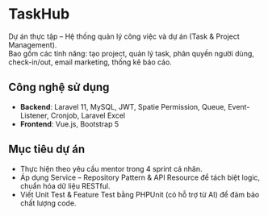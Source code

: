 # TaskHub  

Dự án thực tập – Hệ thống quản lý công việc và dự án (Task & Project Management).  
Bao gồm các tính năng: tạo project, quản lý task, phân quyền người dùng, check-in/out, email marketing, thống kê báo cáo.  

## Công nghệ sử dụng
- **Backend**: Laravel 11, MySQL, JWT, Spatie Permission, Queue, Event-Listener, Cronjob, Laravel Excel  
- **Frontend**: Vue.js, Bootstrap 5  

## Mục tiêu dự án
- Thực hiện theo yêu cầu mentor trong 4 sprint cá nhân.  
- Áp dụng Service – Repository Pattern & API Resource để tách biệt logic, chuẩn hóa dữ liệu RESTful.  
- Viết Unit Test & Feature Test bằng PHPUnit (có hỗ trợ từ AI) để đảm bảo chất lượng code.  
